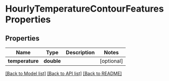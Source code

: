 # HourlyTemperatureContourFeaturesProperties

## Properties
Name | Type | Description | Notes
------------ | ------------- | ------------- | -------------
**temperature** | **double** |  | [optional] 

[[Back to Model list]](../README.md#documentation-for-models) [[Back to API list]](../README.md#documentation-for-api-endpoints) [[Back to README]](../README.md)



